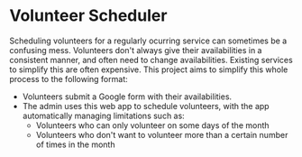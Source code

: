 # Volunteer Scheduler

Scheduling volunteers for a regularly ocurring service can sometimes be a confusing mess. Volunteers don't always give their availabilities in a consistent manner,
and often need to change availabilities. Existing services to simplify this are often expensive. This project aims to simplify this whole process to the following
format:
- Volunteers submit a Google form with their availabilities.
- The admin uses this web app to schedule volunteers, with the app automatically managing limitations such as:
    - Volunteers who can only volunteer on some days of the month
    - Volunteers who don't want to volunteer more than a certain number of times in the month